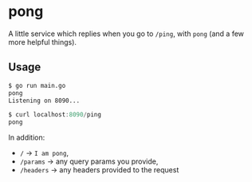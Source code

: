 # pong

A little service which replies when you go to `/ping`, with `pong` (and a few
more helpful things).

## Usage

```sh
$ go run main.go
pong
Listening on 8090...
```

```go
$ curl localhost:8090/ping
pong
```

In addition:

* `/` → `I am pong`,
* `/params` → any query params you provide,
* `/headers` → any headers provided to the request
